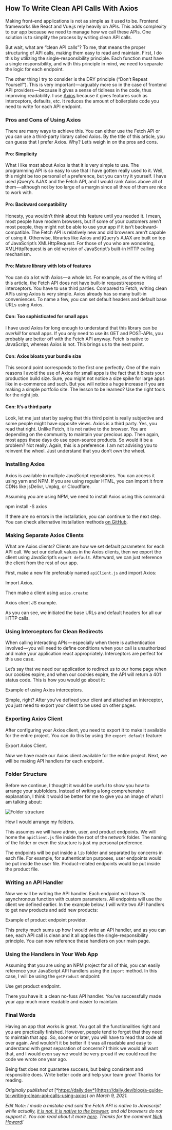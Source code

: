 ## How To Write Clean API Calls With Axios

Making front-end applications is not as simple as it used to be. Frontend frameworks like React and Vue.js rely heavily on APIs. This adds complexity to our app because we need to manage how we call these APIs. One solution is to simplify the process by writing clean API calls.

But wait, what are “clean API calls”? To me, that means the proper structuring of API calls, making them easy to read and maintain. First, I do this by utilizing the single-responsibility principle. Each function must have a single responsibility, and with this principle in mind, we need to separate the logic for each endpoint.

The other thing I try to consider is the DRY principle (“Don’t Repeat Yourself”). This is very important — arguably more so in the case of frontend API providers — because it gives a sense of tidiness in the code, thus improving readability. I use [Axios](https://www.npmjs.com/package/axios) because it gives features such as interceptors, defaults, etc. It reduces the amount of boilerplate code you need to write for each API endpoint.

### Pros and Cons of Using Axios

There are many ways to achieve this. You can either use the Fetch API or you can use a third-party library called Axios. By the title of this article, you can guess that I prefer Axios. Why? Let’s weigh in on the pros and cons.

#### **Pro: Simplicity**

What I like most about Axios is that it is very simple to use. The programming API is so easy to use that I have gotten really used to it. Well, this might be too personal of a preference, but you can try it yourself. I have used jQuery’s AJAX and the Fetch API, and I would rank Axios above all of them — although not by too large of a margin since all three of them are nice to work with.

#### **Pro: Backward compatibility**

Honesty, you wouldn’t think about this feature until you needed it. I mean, most people have modern browsers, but if some of your customers aren’t most people, they might not be able to use your app if it isn’t backward-compatible. The Fetch API is relatively new and old browsers aren’t capable of using it. Otherwise, libraries like Axios and jQuery’s AJAX are built on top of JavaScript’s XMLHttpRequest. For those of you who are wondering, XMLHttpRequest is an old version of JavaScript’s built-in HTTP calling mechanism.

#### **Pro: Mature library with lots of features**

You can do a lot with Axios — a whole lot. For example, as of the writing of this article, the Fetch API does not have built-in request/response interceptors. You have to use third parties. Compared to Fetch, writing clean APIs using Axios is very simple. Axios already has so many built-in conveniences. To name a few, you can set default headers and default base URLs using Axios.

#### **Con: Too sophisticated for small apps**

I have used Axios for long enough to understand that this library can be *overkill* for small apps. If you only need to use its GET and POST-APIs, you probably are better off with the Fetch API anyway. Fetch is native to JavaScript, whereas Axios is not. This brings us to the next point.

#### **Con: Axios bloats your bundle size**

This second point corresponds to the first one perfectly. One of the main reasons I avoid the use of Axios for small apps is the fact that it bloats your production build size. Sure, you might not notice a size spike for large apps like in e-commerce and such. But you will notice a huge increase if you are making a simple portfolio site. The lesson to be learned? Use the right tools for the right job.

#### **Con: It’s a third party**

Look, let me just start by saying that this third point is really subjective and some people might have opposite views. Axios is a third party. Yes, you read that right. Unlike Fetch, it is not native to the browser. You are depending on the community to maintain your precious app. Then again, most apps these days do use open-source products. So would it be a problem? Not really. Again, this is a preference. I am not advising you to reinvent the wheel. Just understand that you don’t *own* the wheel.

### Installing Axios

Axios is available in multiple JavaScript repositories. You can access it using yarn and NPM. If you are using regular HTML, you can import it from CDNs like jsDelivr, Unpkg, or Cloudflare.

Assuming you are using NPM, we need to install Axios using this command:

npm install -S axios

If there are no errors in the installation, you can continue to the next step. You can check alternative installation methods [on GitHub](https://github.com/axios/axios#installing).

### Making Separate Axios Clients

What are Axios clients? Clients are how we set default parameters for each API call. We set our default values in the Axios clients, then we export the client using JavaScript’s `export default`. Afterward, we can just reference the client from the rest of our app.

First, make a new file preferably named `apiClient.js` and import Axios:

Import Axios.

Then make a client using `axios.create`:

Axios client JS example.

As you can see, we initiated the base URLs and default headers for all our HTTP calls.

### Using Interceptors for Clean Redirects

When calling interacting APIs — especially when there is authentication involved — you will need to define conditions when your call is unauthorized and make your application react appropriately. Interceptors are perfect for this use case.

Let’s say that we need our application to redirect us to our home page when our cookies expire, and when our cookies expire, the API will return a 401 status code. This is how you would go about it:

Example of using Axios interceptors.

Simple, right? After you’ve defined your client and attached an interceptor, you just need to export your client to be used on other pages.

### Exporting Axios Client

After configuring your Axios client, you need to export it to make it available for the entire project. You can do this by using the `export default` feature:

Export Axios Client.

Now we have made our Axios client available for the entire project. Next, we will be making API handlers for each endpoint.

### Folder Structure

Before we continue, I thought it would be useful to show you how to arrange your subfolders. Instead of writing a long comprehensive explanation, I think it would be better for me to give you an image of what I am talking about:

![Folder structure](https://cdn.hashnode.com/res/hashnode/image/upload/v1657037406213/-QMEn6Gte.png)

How I would arrange my folders.

This assumes we will have admin, user, and product endpoints. We will home the `apiClient.js` file inside the root of the network folder. The naming of the folder or even the structure is just my personal preference.

The endpoints will be put inside a `lib` folder and separated by concerns in each file. For example, for authentication purposes, user endpoints would be put inside the user file. Product-related endpoints would be put inside the product file.

### Writing an API Handler

Now we will be writing the API handler. Each endpoint will have its asynchronous function with custom parameters. All endpoints will use the client we defined earlier. In the example below, I will write two API handlers to get new products and add new products:

Example of product endpoint provider.

This pretty much sums up how I would write an API handler, and as you can see, each API call is clean and it all applies the single-responsibility principle. You can now reference these handlers on your main page.

### Using the Handlers in Your Web App

Assuming that you are using an NPM project for all of this, you can easily reference your JavaScript API handlers using the `import` method. In this case, I will be using the `getProduct` endpoint:

Use get product endpoint.

There you have it: a clean no-fuss API handler. You’ve successfully made your app much more readable and easier to maintain.

### Final Words

Having an app that works is great. You got all the functionalities right and you are practically finished. However, people tend to forget that they need to maintain that app. So, sooner or later, you will have to read that code all over again. And wouldn’t it be better if it was all readable and easy to understand with great separation of concerns? I think we would all want that, and I would even say we would be very proud if we could read the code we wrote one year ago.

Being fast does not guarantee success, but being consistent and responsible does. Write better code and help your team grow! Thanks for reading.

*Originally published at* [*https://daily.dev*](https://daily.dev/blog/a-guide-to-writing-clean-api-calls-using-axios) *on March 9, 2021.*

*Edit Note: I made a mistake and said the Fetch API is native to Javascript while actually,* [*it is not, it is native to the browser*](https://stackoverflow.com/questions/44058726/is-the-fetch-api-an-ecmascript-feature)*, and old browsers do not support it. You can read about it more* [*here*](https://developer.mozilla.org/en-US/docs/Web/API/Fetch_API)*. Thanks for the comment* [*Nick Howard*](https://medium.com/u/52e936b1a62b)*!*